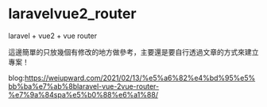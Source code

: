 # laravelvue2_router
laravel + vue2 + vue router

這邊簡單的只放幾個有修改的地方做參考，主要還是要自行透過文章的方式來建立專案！

blog:https://weiupward.com/2021/02/13/%e5%a6%82%e4%bd%95%e5%bb%ba%e7%ab%8blaravel-vue-2vue-router-%e7%9a%84spa%e5%b0%88%e6%a1%88/
